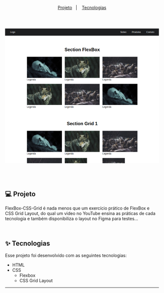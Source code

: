 <!-- <h1 align="center">
  <img alt="-" title="-" src="./--.png" width="220px" />
</h1> -->

<p align="center">
  <a href="#-projeto">Projeto</a>&nbsp;&nbsp;&nbsp;|&nbsp;&nbsp;&nbsp;
  <a href="#-tecnologias">Tecnologias</a>
 </p>

<br>

<h2 align="center"><img alt="Logo Projeto" title="FlexBox-CSS-Grid" src="./PrintPage.png"></h2>

<br>

<!-- <p align="center">
  <img alt="Landing Page" src="./--.png">
</p> -->

<br>

## 💻 Projeto

FlexBox-CSS-Grid é nada menos que um exercício prático de FlexBox e CSS Grid Layout, do qual um video no YouTube ensina as práticas de cada tecnologia e também disponibiliza o layout no Figma para testes...

<br>

## ✨ Tecnologias

Esse projeto foi desenvolvido com as seguintes tecnologias:

- HTML
- CSS
  - Flexbox
  - CSS Grid Layout

---
